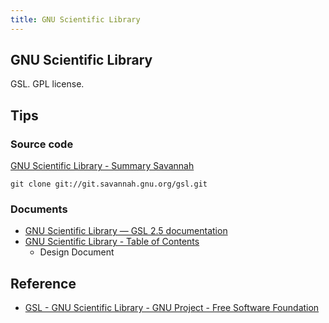 ```yaml
---
title: GNU Scientific Library
---
```


## GNU Scientific Library
GSL. GPL license.


## Tips

### Source code
[GNU Scientific Library \- Summary Savannah](http://savannah.gnu.org/projects/gsl)

```
git clone git://git.savannah.gnu.org/gsl.git
```

### Documents
* [GNU Scientific Library — GSL 2\.5 documentation](https://www.gnu.org/software/gsl/doc/html/index.html)
* [GNU Scientific Library \- Table of Contents](https://www.gnu.org/software/gsl/design/gsl-design_toc.html)
    * Design Document

## Reference
* [GSL \- GNU Scientific Library \- GNU Project \- Free Software Foundation](https://www.gnu.org/software/gsl/)
